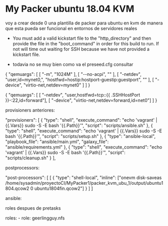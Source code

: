 
# My Packer ubuntu 18.04 KVM

voy a crear desde 0 una plantilla de packer para ubuntu en kvm de manera que esta pueda ser funcional en entornos de servidores reales


- You must add a valid kickstart file to the "http_directory" and then provide the file in the "boot_command" in order for this build to run. If not will time out waiting for SSH because we have not provided a kickstart file.

- todavia no se muy bien como va el preseed.cfg consultar

{
 "qemuargs": [
   [ "-m", "1024M" ],
   [ "--no-acpi", "" ],
   [
     "-netdev",
     "user,id=mynet0,",
     "hostfwd=hostip:hostport-guestip:guestport",
     ""
   ],
   [ "-device", "virtio-net,netdev=mynet0" ]
 ]
}

{
 "qemuargs": [
   [ "-netdev", "user,hostfwd=tcp::{{ .SSHHostPort }}-:22,id=forward"],
   [ "-device", "virtio-net,netdev=forward,id=net0"]
 ]
}


provisioners anteriores:

"provisioners": [
        {
          "type": "shell",
          "execute_command": "echo 'vagrant' | {{.Vars}} sudo -S -E bash '{{.Path}}'",
          "script": "scripts/ansible.sh"
        },
        {
          "type": "shell",
          "execute_command": "echo 'vagrant' | {{.Vars}} sudo -S -E bash '{{.Path}}'",
          "script": "scripts/setup.sh"
        },
        {
          "type": "ansible-local",
          "playbook_file": "ansible/main.yml",
          "galaxy_file": "ansible/requirements.yml"
        },
        {
          "type": "shell",
          "execute_command": "echo 'vagrant' | {{.Vars}} sudo -S -E bash '{{.Path}}'",
          "script": "scripts/cleanup.sh"
        }
      ],



postprocessors:

 "post-processors": [
        [
          {
            "type": "shell-local",
            "inline": ["onevm disk-saveas /home/sysadmin/proyectoCI/MyPacker1/packer_kvm_ubu_1/output/ubuntu1804.qcow2 0 ubuntu1804fin.qcow2"]
          }
        ]
      ]



ansible: 

roles despues de pretasks

  roles:
    - role: geerlingguy.nfs